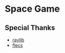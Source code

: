 # Space Game

## Special Thanks
* [raylib](https://github.com/raysan5/raylib)
* [flecs](https://github.com/SanderMertens/flecs)
